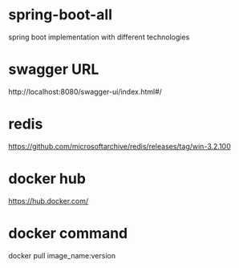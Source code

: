 # spring-boot-all
spring boot implementation with different technologies

# swagger URL
http://localhost:8080/swagger-ui/index.html#/

# redis
https://github.com/microsoftarchive/redis/releases/tag/win-3.2.100

# docker hub
https://hub.docker.com/

# docker command
docker pull image_name:version
